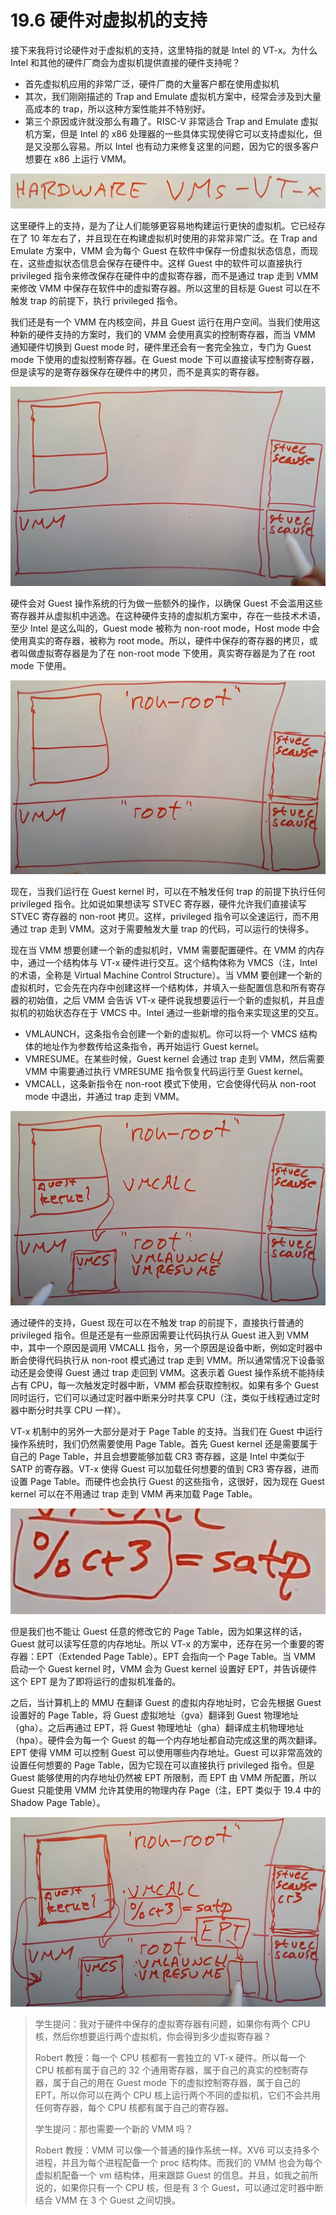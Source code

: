 # 19.6 硬件对虚拟机的支持

接下来我将讨论硬件对于虚拟机的支持，这里特指的就是 Intel 的 VT-x。为什么 Intel 和其他的硬件厂商会为虚拟机提供直接的硬件支持呢？

- 首先虚拟机应用的非常广泛，硬件厂商的大量客户都在使用虚拟机
- 其次，我们刚刚描述的 Trap and Emulate 虚拟机方案中，经常会涉及到大量高成本的 trap，所以这种方案性能并不特别好。
- 第三个原因或许就没那么有趣了。RISC-V 非常适合 Trap and Emulate 虚拟机方案，但是 Intel 的 x86 处理器的一些具体实现使得它可以支持虚拟化，但是又没那么容易。所以 Intel 也有动力来修复这里的问题，因为它的很多客户想要在 x86 上运行 VMM。

![](<../assets/image (478).png>)

这里硬件上的支持，是为了让人们能够更容易地构建运行更快的虚拟机。它已经存在了 10 年左右了，并且现在在构建虚拟机时使用的非常非常广泛。在 Trap and Emulate 方案中，VMM 会为每个 Guest 在软件中保存一份虚拟状态信息，而现在，这些虚拟状态信息会保存在硬件中。这样 Guest 中的软件可以直接执行 privileged 指令来修改保存在硬件中的虚拟寄存器，而不是通过 trap 走到 VMM 来修改 VMM 中保存在软件中的虚拟寄存器。所以这里的目标是 Guest 可以在不触发 trap 的前提下，执行 privileged 指令。

我们还是有一个 VMM 在内核空间，并且 Guest 运行在用户空间。当我们使用这种新的硬件支持的方案时，我们的 VMM 会使用真实的控制寄存器，而当 VMM 通知硬件切换到 Guest mode 时，硬件里还会有一套完全独立，专门为 Guest mode 下使用的虚拟控制寄存器。在 Guest mode 下可以直接读写控制寄存器，但是读写的是寄存器保存在硬件中的拷贝，而不是真实的寄存器。

![](<../assets/image (98).png>)

硬件会对 Guest 操作系统的行为做一些额外的操作，以确保 Guest 不会滥用这些寄存器并从虚拟机中逃逸。在这种硬件支持的虚拟机方案中，存在一些技术术语，至少 Intel 是这么叫的，Guest mode 被称为 non-root mode，Host mode 中会使用真实的寄存器，被称为 root mode。所以，硬件中保存的寄存器的拷贝，或者叫做虚拟寄存器是为了在 non-root mode 下使用，真实寄存器是为了在 root mode 下使用。

![](<../assets/image (460).png>)

现在，当我们运行在 Guest kernel 时，可以在不触发任何 trap 的前提下执行任何 privileged 指令。比如说如果想读写 STVEC 寄存器，硬件允许我们直接读写 STVEC 寄存器的 non-root 拷贝。这样，privileged 指令可以全速运行，而不用通过 trap 走到 VMM。这对于需要触发大量 trap 的代码，可以运行的快得多。

现在当 VMM 想要创建一个新的虚拟机时，VMM 需要配置硬件。在 VMM 的内存中，通过一个结构体与 VT-x 硬件进行交互。这个结构体称为 VMCS（注，Intel 的术语，全称是 Virtual Machine Control Structure）。当 VMM 要创建一个新的虚拟机时，它会先在内存中创建这样一个结构体，并填入一些配置信息和所有寄存器的初始值，之后 VMM 会告诉 VT-x 硬件说我想要运行一个新的虚拟机，并且虚拟机的初始状态存在于 VMCS 中。Intel 通过一些新增的指令来实现这里的交互。

- VMLAUNCH，这条指令会创建一个新的虚拟机。你可以将一个 VMCS 结构体的地址作为参数传给这条指令，再开始运行 Guest kernel。
- VMRESUME。在某些时候，Guest kernel 会通过 trap 走到 VMM，然后需要 VMM 中需要通过执行 VMRESUME 指令恢复代码运行至 Guest kernel。
- VMCALL，这条新指令在 non-root 模式下使用，它会使得代码从 non-root mode 中退出，并通过 trap 走到 VMM。

![](<../assets/image (455).png>)

通过硬件的支持，Guest 现在可以在不触发 trap 的前提下，直接执行普通的 privileged 指令。但是还是有一些原因需要让代码执行从 Guest 进入到 VMM 中，其中一个原因是调用 VMCALL 指令，另一个原因是设备中断，例如定时器中断会使得代码执行从 non-root 模式通过 trap 走到 VMM。所以通常情况下设备驱动还是会使得 Guest 通过 trap 走回到 VMM。这表示着 Guest 操作系统不能持续占有 CPU，每一次触发定时器中断，VMM 都会获取控制权。如果有多个 Guest 同时运行，它们可以通过定时器中断来分时共享 CPU（注，类似于线程通过定时器中断分时共享 CPU 一样）。

VT-x 机制中的另外一大部分是对于 Page Table 的支持。当我们在 Guest 中运行操作系统时，我们仍然需要使用 Page Table。首先 Guest kernel 还是需要属于自己的 Page Table，并且会想要能够加载 CR3 寄存器，这是 Intel 中类似于 SATP 的寄存器。VT-x 使得 Guest 可以加载任何想要的值到 CR3 寄存器，进而设置 Page Table。而硬件也会执行 Guest 的这些指令，这很好，因为现在 Guest kernel 可以在不用通过 trap 走到 VMM 再来加载 Page Table。

![](<../assets/image (446).png>)

但是我们也不能让 Guest 任意的修改它的 Page Table，因为如果这样的话，Guest 就可以读写任意的内存地址。所以 VT-x 的方案中，还存在另一个重要的寄存器：EPT（Extended Page Table）。EPT 会指向一个 Page Table。当 VMM 启动一个 Guest kernel 时，VMM 会为 Guest kernel 设置好 EPT，并告诉硬件这个 EPT 是为了即将运行的虚拟机准备的。

之后，当计算机上的 MMU 在翻译 Guest 的虚拟内存地址时，它会先根据 Guest 设置好的 Page Table，将 Guest 虚拟地址（gva）翻译到 Guest 物理地址（gha）。之后再通过 EPT，将 Guest 物理地址（gha）翻译成主机物理地址（hpa）。硬件会为每一个 Guest 的每一个内存地址都自动完成这里的两次翻译。EPT 使得 VMM 可以控制 Guest 可以使用哪些内存地址。Guest 可以非常高效的设置任何想要的 Page Table，因为它现在可以直接执行 privileged 指令。但是 Guest 能够使用的内存地址仍然被 EPT 所限制，而 EPT 由 VMM 所配置，所以 Guest 只能使用 VMM 允许其使用的物理内存 Page（注，EPT 类似于 19.4 中的 Shadow Page Table）。

![](<../assets/image (632).png>)

> 学生提问：我对于硬件中保存的虚拟寄存器有问题，如果你有两个 CPU 核，然后你想要运行两个虚拟机，你会得到多少虚拟寄存器？
>
> Robert 教授：每一个 CPU 核都有一套独立的 VT-x 硬件。所以每一个 CPU 核都有属于自己的 32 个通用寄存器，属于自己的真实的控制寄存器，属于自己的用在 Guest mode 下的虚拟控制寄存器，属于自己的 EPT，所以你可以在两个 CPU 核上运行两个不同的虚拟机，它们不会共用任何寄存器，每个 CPU 核都有属于自己的寄存器。
>
> 学生提问：那也需要一个新的 VMM 吗？
>
> Robert 教授：VMM 可以像一个普通的操作系统一样。XV6 可以支持多个进程，并且为每个进程配备一个 proc 结构体。而我们的 VMM 也会为每个虚拟机配备一个 vm 结构体，用来跟踪 Guest 的信息。并且，如我之前所说的，如果你只有一个 CPU 核，但是有 3 个 Guest，可以通过定时器中断结合 VMM 在 3 个 Guest 之间切换。
